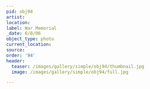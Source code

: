 ```yaml
---
pid: obj94
artist:
location:
label: War Memorial
_date: 6/8/06
object_type: photo
current_location:
source:
order: '94'
header:
  teaser: /images/gallery/simple/obj94/thumbnail.jpg
  image: /images/gallery/simple/obj94/full.jpg

---
```

